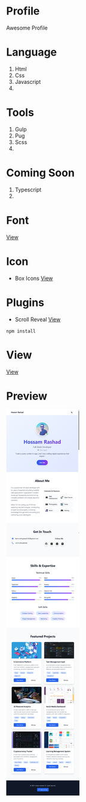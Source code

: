 # Profile

Awesome Profile

# Language

1. Html
2. Css
3. Javascript
4.

# Tools

1. Gulp
2. Pug
3. Scss
4.

# Coming Soon

1. Typescript
2.

# Font

[View]()

# Icon

- Box Icons
  [View](https://boxicons.com/)

# Plugins

- Scroll Reveal
  [View](https://scrollrevealjs.org/guide/hello-world.html)

```
npm install
```

# View

[View](https://profile-8yk.pages.dev/)

# Preview

![This is an image](https://raw.githubusercontent.com/LearnCodingEasy/Profile/refs/heads/main/profile_vue/src/assets/profile.png)
